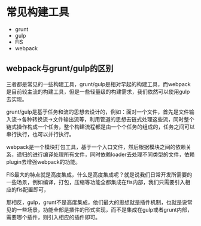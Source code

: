 # 常见构建工具

* grunt
* gulp
* FIS
* webpack




## webpack与grunt/gulp的区别

三者都是常见的一些构建工具，grunt/gulp是相对早起的构建工具，而webpack是目前较主流的构建工具，但是一些轻量级的构建需求，我们依然可以使用gulp去实现。


grunt/gulp是基于任务和流的思想去设计的，例如：面对一个文件，首先是文件输入流->各种转换流->文件输出流等，利用管道的思想去链式处理这些流，同时整个链式操作构成一个任务，整个构建流程都是由一个个任务的组成的，任务之间可以串行执行，也可以并行执行。


webpack是一个模块打包工具，基于一个入口文件，然后根据模块之间的依赖关系，递归的进行编译处理所有文件，同时依赖loader去处理不同类型的文件，依赖plugin去增强webpack的功能。

FIS最大的特点就是高度集成，什么是高度集成呢？就是说我们日常开发所需要的一些场景，例如编译，打包，压缩等功能全都集成在fis内部，我们只需要引入相应的fis配置即可，

那相反，gulp，grunt不是高度集成，他们最大的思想就是插件机制，也就是说常见的一些场景，功能全部是插件的形式实现，而不是集成在gulp或者grunt内部，需要哪个插件，则引入相应的插件即可。
